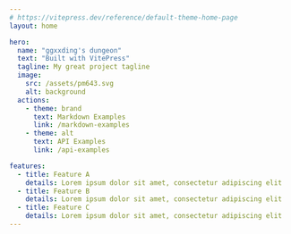 ```yaml
---
# https://vitepress.dev/reference/default-theme-home-page
layout: home

hero:
  name: "ggxxding's dungeon"
  text: "Built with VitePress"
  tagline: My great project tagline
  image:
    src: /assets/pm643.svg
    alt: background
  actions:
    - theme: brand
      text: Markdown Examples
      link: /markdown-examples
    - theme: alt
      text: API Examples
      link: /api-examples

features:
  - title: Feature A
    details: Lorem ipsum dolor sit amet, consectetur adipiscing elit
  - title: Feature B
    details: Lorem ipsum dolor sit amet, consectetur adipiscing elit
  - title: Feature C
    details: Lorem ipsum dolor sit amet, consectetur adipiscing elit
---
```



